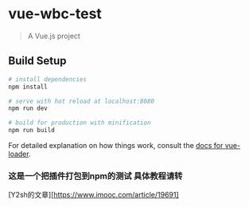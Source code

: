# vue-wbc-test

> A Vue.js project

## Build Setup

``` bash
# install dependencies
npm install

# serve with hot reload at localhost:8080
npm run dev

# build for production with minification
npm run build
```

For detailed explanation on how things work, consult the [docs for vue-loader](http://vuejs.github.io/vue-loader).

### 这是一个把插件打包到npm的测试 具体教程请转 
[Y2sh的文章][https://www.imooc.com/article/19691]
